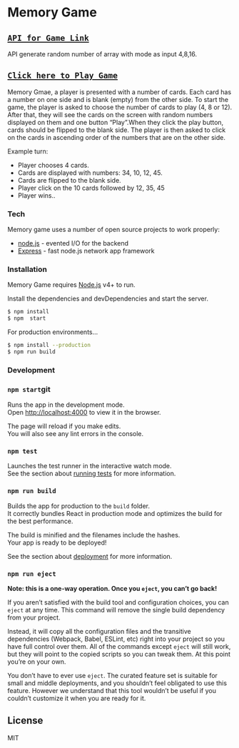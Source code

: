 # Memory Game

## [`API for Game Link`](https://memory-game-server.herokuapp.com/number?mode=4)

API generate random number of array with mode as input 4,8,16.

## [`Click here to Play Game`](https://memory-game-client.herokuapp.com/)
Memory Gmae, a player is presented with a number of cards. Each card has a number on one side and is blank (empty) from the other side. To start the game, the player is asked to choose the number of cards to play (4, 8 or 12). After that, they will see the cards on the screen with random numbers
displayed on them and one button “Play”.When they click the play button, cards should be flipped to the blank side. The player is then asked
to click on the cards in ascending order of the numbers that are on the other side.

Example turn:
  - Player chooses 4 cards.
  - Cards are displayed with numbers: 34, 10, 12, 45.
  - Cards are flipped to the blank side.
  - Player click on the 10 cards followed by 12, 35, 45
  - Player wins..


### Tech

Memory game uses a number of open source projects to work properly:


* [node.js] - evented I/O for the backend
* [Express] - fast node.js network app framework 



### Installation

Memory Game requires [Node.js](https://nodejs.org/) v4+ to run.

Install the dependencies and devDependencies and start the server.

```sh
$ npm install
$ npm  start
```

For production environments...

```sh
$ npm install --production
$ npm run build
```


### Development


### `npm start`git 

Runs the app in the development mode.<br>
Open [http://localhost:4000](http://localhost:4000) to view it in the browser.

The page will reload if you make edits.<br>
You will also see any lint errors in the console.

### `npm test`

Launches the test runner in the interactive watch mode.<br>
See the section about [running tests](https://facebook.github.io/create-react-app/docs/running-tests) for more information.

### `npm run build`

Builds the app for production to the `build` folder.<br>
It correctly bundles React in production mode and optimizes the build for the best performance.

The build is minified and the filenames include the hashes.<br>
Your app is ready to be deployed!

See the section about [deployment](https://facebook.github.io/create-react-app/docs/deployment) for more information.

### `npm run eject`

**Note: this is a one-way operation. Once you `eject`, you can’t go back!**

If you aren’t satisfied with the build tool and configuration choices, you can `eject` at any time. This command will remove the single build dependency from your project.

Instead, it will copy all the configuration files and the transitive dependencies (Webpack, Babel, ESLint, etc) right into your project so you have full control over them. All of the commands except `eject` will still work, but they will point to the copied scripts so you can tweak them. At this point you’re on your own.

You don’t have to ever use `eject`. The curated feature set is suitable for small and middle deployments, and you shouldn’t feel obligated to use this feature. However we understand that this tool wouldn’t be useful if you couldn’t customize it when you are ready for it.





License
----

MIT




   [git-repo-url]: <https://github.com/joemccann/dillinger.git>
   [express]: <http://expressjs.com>
   [node.js]: <http://nodejs.org>
